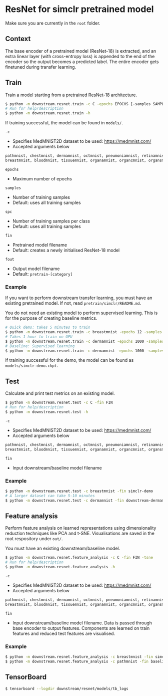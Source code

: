 # ResNet for simclr pretrained model

Make sure you are currently in the `root` folder.

## Context

The base encoder of a pretrained model (ResNet-18) is extracted, and an
extra linear layer (with cross-entropy loss) is appended to the end of the
encoder so the output becomes a predicted label. The entire encoder gets
finetuned during transfer learning.

## Train

Train a model starting from a pretrained ResNet-18 architecture.

```bash
$ python -m downstream.resnet.train -c C -epochs EPOCHS [-samples SAMPLES] [-spc SPC] [-fin FIN] [-fout FOUT]
# Run for help/description
$ python -m downstream.resnet.train -h
```

If training successful, the model can be found in `models/`.

`-c`
- Specifies MedMNIST2D dataset to be used: https://medmnist.com/
- Accepted arguments below
```py
pathmnist, chestmnist, dermamnist, octmnist, pneumoniamnist, retinamnist, 
breastmnist, bloodmnist, tissuemnist, organamnist, organcmnist, organsmnist
```

`epochs`
- Maximum number of epochs

`samples`
- Number of training samples
- Default: uses all training samples

`spc`
- Number of training samples per class
- Default: uses all training samples

`fin`
- Pretrained model filename
- Default: creates a newly initialised ResNet-18 model

`fout`
- Output model filename
- Default: `pretrain-[category]`

### Example

If you want to perform downstream transfer learning, you must have an existing
pretrained model. If not, read `pretrain/simclr/README.md`.

You do not need an existing model to perform supervised learning. This is for
the purpose of creating baseline metrics.

```bash
# Quick demo: takes 5 minutes to train
$ python -m downstream.resnet.train -c breastmnist -epochs 12 -samples 20 -fin simclr-demo -fout simclr-demo
# Takes 1 hour to train on GPU
$ python -m downstream.resnet.train -c dermamnist -epochs 1000 -samples 100 -fin pretrain-dermamnist
# Baseline: Supervised learning
$ python -m downstream.resnet.train -c dermamnist -epochs 1000 -samples 100
```

If training successful for the demo, the model can be found as
`models/simclr-demo.ckpt`.

## Test

Calculate and print test metrics on an existing model.

```bash
$ python -m downstream.resnet.test -c C -fin FIN
# Run for help/description
$ python -m downstream.resnet.test -h
```

`-c`
- Specifies MedMNIST2D dataset to be used: https://medmnist.com/
- Accepted arguments below
```py
pathmnist, chestmnist, dermamnist, octmnist, pneumoniamnist, retinamnist, 
breastmnist, bloodmnist, tissuemnist, organamnist, organcmnist, organsmnist
```

`fin`
- Input downstream/baseline model filename

### Example

```bash
$ python -m downstream.resnet.test -c breastmnist -fin simclr-demo
# A larger dataset can take 5-10 minutes
$ python -m downstream.resnet.test -c dermamnist -fin downstream-dermamnist-100-samples
```

## Feature analysis

Perform feature analysis on learned representations using dimensionality
reduction techniques like PCA and t-SNE. Visualisations are saved in the root
respository under `out/`.

You must have an existing downstream/baseline model.

```bash
$ python -m downstream.resnet.feature_analysis -c C -fin FIN -tsne
# Run for help/description
$ python -m downstream.resnet.feature_analysis -h
```

`-c`
- Specifies MedMNIST2D dataset to be used: https://medmnist.com/
- Accepted arguments below
```py
pathmnist, chestmnist, dermamnist, octmnist, pneumoniamnist, retinamnist, 
breastmnist, bloodmnist, tissuemnist, organamnist, organcmnist, organsmnist
```

`fin`
- Input downstream/baseline model filename. Data is passed through base encoder
  to output features. Components are learned on train features and reduced test
  features are visualised.

### Example

```bash
$ python -m downstream.resnet.feature_analysis -c breastmnist -fin simclr-demo
$ python -m downstream.resnet.feature_analysis -c pathmnist -fin baseline-pathmnist-18 -tsne
```

## TensorBoard

```bash
$ tensorboard --logdir downstream/resnet/models/tb_logs
```
